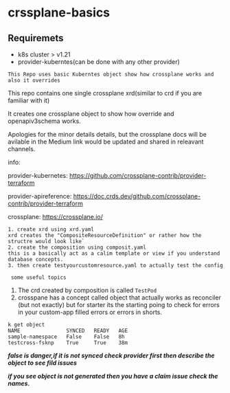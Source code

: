# crssplane-basics
## Requiremets
- k8s cluster > v1.21
- provider-kuberntes(can be done with any other provider)

`This Repo uses basic Kuberntes object show how crossplane works and also it overrides`

This repo contains one single crossplane xrd(similar to crd if you are familiar with it)

It creates one crossplane object to show how override and openapiv3schema works.

Apologies for the minor details details, but the crossplane docs will be avilable in the Medium link would be updated and shared in releavant channels.

info:

provider-kubernetes: https://github.com/crossplane-contrib/provider-terraform

provider-apireference: https://doc.crds.dev/github.com/crossplane-contrib/provider-terraform

crossplane:  https://crossplane.io/

``` steps to repoduce or how its connected
1. create xrd using xrd.yaml
xrd creates the "CompositeResourceDefinition" or rather how the structre would look like`
2. create the composition using composit.yaml
this is a basically act as a calim template or view if you understand database concepts.
3. then create testyourcustomresource.yaml to actually test the config
```

` some useful topics`
1. The crd created by composition is called `TestPod`
2. crosspane has a concept called object that actually works as reconciler (but not exactly) but for starter its the starting poing to check for errors in your custom-app filled errors or errors in shorts.
```
k get object
NAME               SYNCED   READY   AGE
sample-namespace   False    False   8h
testcross-fsknp    True     True    38m

```

***false is danger,if it is not synced check provider first then describe the object to see fild issues***

***if you see object is not generated then you have a claim issue check the names.***


